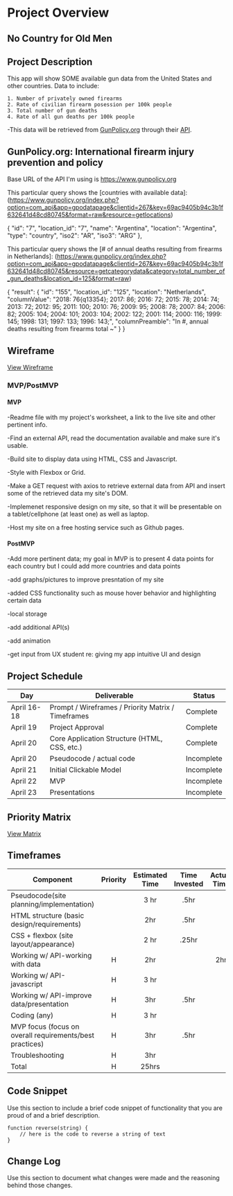# Project Overview

## No Country for Old Men


## Project Description

This app will show SOME available gun data from the United States and other countries. Data to include: 

    1. Number of privately owned firearms
    2. Rate of civilian firearm posession per 100k people
    3. Total number of gun deaths
    4. Rate of all gun deaths per 100k people
    
-This data will be retrieved from [GunPolicy.org](http://www.gunpolicy.org) through their [API](http://www.gunpolicy.org/api).


## GunPolicy.org: International firearm injury prevention and policy

Base URL of the API I'm using is https://www.gunpolicy.org

This particular query shows the [countries with available data]:
(https://www.gunpolicy.org/index.php?option=com_api&app=gpodatapage&clientid=267&key=69ac9405b94c3b1f632641d48cd80745&format=raw&resource=getlocations)

{
            "id": "7",
            "location_id": "7",
            "name": "Argentina",
            "location": "Argentina",
            "type": "country",
            "iso2": "AR",
            "iso3": "ARG"
        },
	
This particular query shows the [# of annual deaths resulting from firearms in Netherlands]:
(https://www.gunpolicy.org/index.php?option=com_api&app=gpodatapage&clientid=267&key=69ac9405b94c3b1f632641d48cd80745&resource=getcategorydata&category=total_number_of_gun_deaths&location_id=125&format=raw)

{
    "result": {
        "id": "155",
        "location_id": "125",
        "location": "Netherlands",
        "columnValue": "2018: 76{q13354}; 2017: 86; 2016: 72; 2015: 78; 2014: 74; 2013: 72; 2012: 95; 2011: 100; 2010: 76; 2009: 95; 2008: 78; 2007: 84; 2006: 82; 2005: 104; 2004: 101; 2003: 104; 2002: 122; 2001: 114; 2000: 116; 1999: 145; 1998: 131; 1997: 133; 1996: 143;",
        "columnPreamble": "In #, annual deaths resulting from firearms total ~"
    }
}


## Wireframe

[View Wireframe](https://github.com/jamesbenet/no-country-for-old-men/blob/main/untitled.pdf)

### MVP/PostMVP

#### MVP 

-Readme file with my project's worksheet, a link to the live site and other pertinent info.

-Find an external API, read the documentation available and make sure it's usable.

-Build site to display data using HTML, CSS and Javascript.

-Style with Flexbox or Grid.

-Make a GET request with axios to retrieve external data from API and insert some of the retrieved data my site's DOM.

-Implemenet responsive design on my site, so that it will be presentable on a tablet/cellphone (at least one) as well as laptop.

-Host my site on a free hosting service such as Github pages.

#### PostMVP  
-Add more pertinent data; my goal in MVP is to present 4 data points for each country but I could add more countries and data points

-add graphs/pictures to improve presntation of my site

-added CSS functionality such as mouse hover behavior and highlighting certain data

-local storage

-add additional API(s)

-add animation

-get input from UX student re: giving my app intuitive UI and design


## Project Schedule

|  Day | Deliverable | Status
|---|---| ---|
|April 16-18| Prompt / Wireframes / Priority Matrix / Timeframes | Complete
|April 19| Project Approval | Complete
|April 20| Core Application Structure (HTML, CSS, etc.) | Complete
|April 20| Pseudocode / actual code | Incomplete
|April 21| Initial Clickable Model  | Incomplete
|April 22| MVP | Incomplete
|April 23| Presentations | Incomplete

## Priority Matrix

[View Matrix](https://github.com/jamesbenet/no-country-for-old-men/blob/main/Priority%20Matrix%20Template.pdf)

## Timeframes

| Component | Priority | Estimated Time | Time Invested | Actual Time |
| --- | :---: |  :---: | :---: | :---: |
|Pseudocode(site planning/implementation) |   | 3 hr | .5hr    |    |
|HTML structure (basic design/requirements) |   | 2hr | .5hr    |    |
|CSS + flexbox (site layout/appearance) |   | 2 hr | .25hr    |    |
|Working w/ API-working with data  | H  | 2hr |     | 2hr   |
|Working w/ API-javascript | H  | 3 hr |     |    |
|Working w/ API-improve data/presentation | H  | 3hr | .5hr    |    |
|Coding (any) |  H | 3 hr |     |    |
|MVP focus (focus on overall requirements/best practices) |  H | 3hr | .5hr    |    |
|Troubleshooting |  H | 3hr |     |    |
| Total | H | 25hrs|  |  |
## Code Snippet

Use this section to include a brief code snippet of functionality that you are proud of and a brief description.  

```
function reverse(string) {
	// here is the code to reverse a string of text
}
```

## Change Log
 Use this section to document what changes were made and the reasoning behind those changes. 


